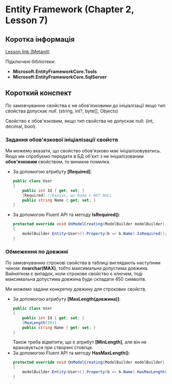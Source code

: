 # Entity Framework (Chapter 2, Lesson 7)

## Коротка інформація
[Lesson link (Metanit)](https://metanit.com/sharp/entityframeworkcore/2.8.php)

Підключені бібліотеки:

* **Microsoft.EntityFrameworkCore.Tools**
* **Microsoft.EntityFrameworkCore.SqlServer**

## Короткий конспект

По замовчуванню свойства є не обов'язковими до ініціалізації якщо тип свойства допускає *null*. (string, int?, byte[], Objects)

Свойство є обов'язковим, якщо тип свойства не допускає null: (int, decimal, bool).

### Задання обов'язкової ініціалізації свойств

Ми можемо вказати, що свойство обов'язково має ініціалізовуватись. Якщо ми спробуємо передати в БД об'єкт з не ініціалізованим **обов'язковим**
свойством, то виникне помилка.

* За допомогою атрибуту **[Required]**:
    ```csharp
    public class User
    {
        public int Id { get; set; }
        [Required] //Вказує, що Name є NOT NULL
        public string Name { get; set; }
    }
    ```
* За допомогою Fluent API та методу **IsRequired()**:
    ```csharp
    protected override void OnModelCreating(ModelBuilder modelBuilder)
    {
        modelBuilder.Entity<User>().Property(b => b.Name).IsRequired();
    }
    ```
### Обмеження по довжині

По замовчуванню строкові свойства в таблиці виглядають наступним чином: **nvarchar(MAX)**, тобто максимальна допустима довжина.
Вийнятком є випадок, коли строкове свойство є ключем, тоді максимальна допустима довжина буде складати 450 символів.

Ми можемо задани конкретну довжину для строкових свойств.

* За допомогою атрибуту **[MaxLength(довжина)]**:
    ```csharp
    public class User
    {
        public int Id { get; set; }
        [MaxLength(50)]
        public string Name { get; set; }
    }
    ```
    Також треба відмітити, що є атрибут **[MinLength]**, але він не враховується при створені стовпця.
* За допомогою Fluent API та методу **HasMaxLength()**:
    ```csharp
    protected override void OnModelCreating(ModelBuilder modelBuilder)
    {
        modelBuilder.Entity<User>().Property(b => b.Name).HasMaxLength(50);
    }
    ```
